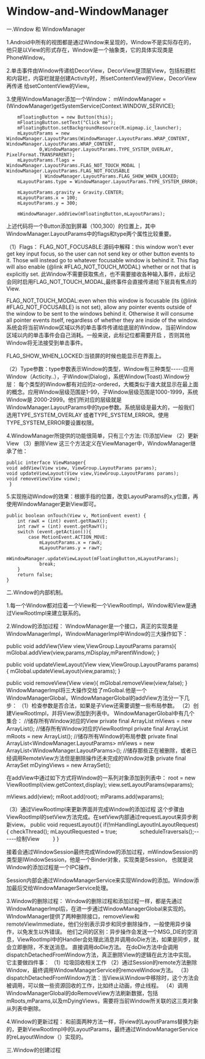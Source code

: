 # Window-and-WindowManager

一.Window 和 WindowManager

1.Android中所有的视图都是通过Window来呈现的，Window不是实际存在的，他只是以View的形式存在，Window是一个抽象类，它的具体实现类是PhoneWindow。

2.单击事件由Window传递给DecorView，DecorView是顶层View，包括标题栏和内容栏，内容栏就是创建Activity时，所setContentView的View，DecorView再传递
给setContentView的View。

3.使用WindowManager添加一个Window：
        mWindowManager = (WindowManager)getSystemService(Context.WINDOW_SERVICE);

        mFloatingButton = new Button(this);
        mFloatingButton.setText("Click me");
        mFloatingButton.setBackgroundResource(R.mipmap.ic_launcher);
        mLayoutParams = new WindowManager.LayoutParams(WindowManager.LayoutParams.WRAP_CONTENT, WindowManager.LayoutParams.WRAP_CONTENT,
                0,WindowManager.LayoutParams.TYPE_SYSTEM_OVERLAY, PixelFormat.TRANSPARENT);
        mLayoutParams.flags = WindowManager.LayoutParams.FLAG_NOT_TOUCH_MODAL | WindowManager.LayoutParams.FLAG_NOT_FOCUSABLE
                | WindowManager.LayoutParams.FLAG_SHOW_WHEN_LOCKED;
        mLayoutParams.type = WindowManager.LayoutParams.TYPE_SYSTEM_ERROR;

        mLayoutParams.gravity = Gravity.CENTER;
        mLayoutParams.x = 100;
        mLayoutParams.y = 300;

        mWindowManager.addView(mFloatingButton,mLayoutParams);
        
上述代码将一个Button添加到屏幕（100,300）的位置上，其中WindowManager.LayoutParams中的flags和type两个属性比较重要。

（1）Flags：
FLAG_NOT_FOCUSABLE:源码中解释：this window won't ever get key input focus, so the user can not send key or other button events to it.  Those will
instead go to whatever focusable window is behind it.  This flag will also enable {@link #FLAG_NOT_TOUCH_MODAL} whether or not that
is explicitly set. 此Window不需要获取焦点，也不需要接收各种输入事件，此标记会同时启用FLAG_NOT_TOUCH_MODAL,最终事件会直接传递给下层具有焦点的View.

FLAG_NOT_TOUCH_MODAL:even when this window is focusable (its {@link #FLAG_NOT_FOCUSABLE} is not set), allow any pointer events
outside of the window to be sent to the windows behind it.  Otherwise it will consume all pointer events itself, regardless of whether they
are inside of the window. 系统会将当前Window区域以外的单击事件传递给底层的Window，当前Window区域以内的单击事件会自己消耗。一般来说，此标记位都需要开启
，否则其他Window将无法接受到单击事件。

FLAG_SHOW_WHEN_LOCKED:当锁屏的时候也能显示在界面上。

（2）Type参数：type参数表示Window的类型，Window有三种类型-----应用Window（Acticity..），子Window(Dialog)，系统Window(Toast).Window分层：
每个类型的Window都有对应的z-ordered，大概类似于谁大就显示在最上面的概念。应用Window层级范围是1-99，子Window层级范围是1000-1999，系统Window是
2000-2999。他们所对应的层级就是WindowManager.LayoutParams中的type参数。系统层级是最大的，一般我们选用TYPE_SYSTEM_OVERLAY
或者TYPE_SYSTEM_ERROR。使用TYPE_SYSTEM_ERROR要设置权限。<uses-permission android:name="android.permission.SYSTEM_ALERT_WINDOW"/>


4.WindowManager所提供的功能很简单，只有三个方法:
(1)添加View
（2）更新View
（3）删除View
这三个方法定义在ViewManager中，WindowManager继承了他：

    public interface ViewManager{
    void addView(View view, ViewGroup.LayoutParams params);
    void updateViewLayout(View view,ViewGroup.LayoutParams params);
    void removeView(View view);
     }

5.实现拖动Window的效果：根据手指的位置，改变LayoutParams的x,y位置，再使用WindowManager更新View即可。

    public boolean onTouch(View v, MotionEvent event) {
        int rawX = (int) event.getRawX();
        int rawY = (int) event.getRawY();
        switch (event.getAction()){
            case MotionEvent.ACTION_MOVE:
                mLayoutParams.x = rawX;
                mLayoutParams.y = rawY;
                mWindowManager.updateViewLayout(mFloatingButton,mLayoutParams);
                break;
        }
        return false;
    }


二.Window的内部机制。

1.每一个Window都对应着一个View和一个ViewRootImpl，Window和View是通过ViewRootImpl来建立联系的。

2.Window的添加过程：
WindowManager是一个接口，真正的实现类是WindowManagerImpl，WindowManagerImpl中Window的三大操作如下：

public void addView(View view,ViewGroup.LayoutParams params){
       mGlobal.addView(view,params,mDisplay,mParentWindow);
}

public void updateViewLayout(View view,ViewGroup.LayoutParams params){
       mGlobal.updateViewLayout(view,params);
}

public void removeView(View view){
       mGlobal.removeView(view,false);
}
WindowManagerImpl将三大操作交给了mGolbal.他是一个WindowManagerGlobal，WindowManagerGlobal的addView方法分一下几步：
（1）检查参数是否合法，如果是子View还需要调整一些布局参数。
（2）创建ViewRootImpl，并将View添加到列表中。
WindowManagerGlobal中有几个集合：
//储存所有Window对应的View
private final ArrayList<View> mViews = new ArrayList<View>();
//储存所有Window对应的ViewRootImpl
private final ArrayList<ViewRootImpl> mRoots = new ArrayList<ViewRootImpl>();
//储存所有Window的布局参数
private final ArrayList<WindowManager.LayoutParams> mViews = new ArrayList<WindowManager.LayoutParams>();
//储存那些正在被删除，或者已经调用RemoteView方法但是删除操作还未完成的Window对象
private final ArraySet<View> mDyingViews = new ArraySet<View>();

在addView中通过如下方式将Window的一系列对象添加到列表中：
root = new ViewRootImpl(view.getContext,display);
view.setLayoutParams(wparams);

mViews.add(view);
mRoot.add(root);
mParams.add(wparams);

（3）通过ViewRootImpl来更新界面并完成Window的添加过程
这个步骤由ViewRootImpl的setView方法完成。在setView内部通过requestLayout来异步刷新view。
public void requestLayout(){
        if(!mHandlingLayoutInLayoutRequest){
                checkThread();
                mLayoutRequested = true;
                scheduleTraversals();------绘制View
         }
}

接着会通过WindowSession最终完成Window的添加过程，mWindowSession的类型是IWindowSession，他是一个Binder对象，实现类是Session，
也就是说Window的添加过程是一个IPC操作。

Session内部会通过WindowManagerService来实现Window的添加。Window添加最后交给WindowManagerService处理。


3.Window的删除过程：
Window的删除过程和添加过程一样，都是先通过WindowManagerImpl后，在进一步通过WindowManagerGlobal来实现的。
WIndowManager提供了两种删除接口，removeView和remoteViewImmediate，他们分别表示异步和同步删除操作，一般使用异步操作，以免发生以外错误。
他们之间的区别：异步操作会发送一个MSG_DIE的空消息，ViewRootImpl中的Handler会处理此消息并调用doDie方法，如果是同步，就会立即删除，不发送消息。
直接调用doDie方法。
在doDie方法中会调用dispatchDetachedFromWindow方法，真正删除View的逻辑在此方法中实现。它主要做四件事：
（1）垃圾回收相关工作
（2）通过Session的remote方法删除Window，最终调用WindowManagerService的removeWindow方法。
（3）dispatchDetachedFromWindow方法：当View从Window中移除时，这个方法会被调用，可以做一些资源回收的工作，比如终止动画，停止线程。
（4）调用WindowManagerGlobal的doRemoveView方法刷新数据，包括mRoots,mParams,以及mDyingViews，需要将当前Window所关联的这三类对象从列表中删除。


4.Window的更新过程：
和前面两种方法一样，将view的LayoutParams替换为新的，更新ViewRootImpl中的LayoutParams，最终通过WindowManagerService的reLayoutWindow（）实现的。

三.Window的创建过程












































